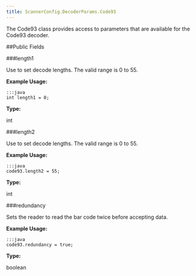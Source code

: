 ```yaml
---
title: ScannerConfig.DecoderParams.Code93
---
```


The Code93 class provides access to parameters that are available for
 the Code93 decoder.

##Public Fields

###length1

Use to set decode lengths. The valid range is 0 to 55.
 
 

**Example Usage:**
	
	:::java	
	int length1 = 0;


**Type:**

int

###length2

Use to set decode lengths. The valid range is 0 to 55.
 
 

**Example Usage:**
	
	:::java	
	code93.length2 = 55;


**Type:**

int

###redundancy

Sets the reader to read the bar code twice before accepting data.
 
 

**Example Usage:**
	
	:::java	
	code93.redundancy = true;


**Type:**

boolean


